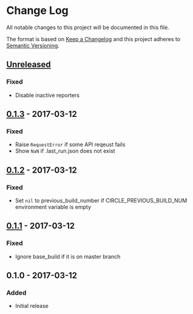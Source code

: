 # Change Log
All notable changes to this project will be documented in this file.

The format is based on [Keep a Changelog](http://keepachangelog.com/)
and this project adheres to [Semantic Versioning](http://semver.org/).

## [Unreleased]
### Fixed
- Disable inactive reporters

## [0.1.3] - 2017-03-12
### Fixed
- Raise `RequestError` if some API reqeust fails
- Show `NaN` if .last_run.json does not exist

## [0.1.2] - 2017-03-12
### Fixed

- Set `nil` to previous_build_number if CIRCLE_PREVIOUS_BUILD_NUM environment variable is empty

## [0.1.1] - 2017-03-12
### Fixed

- Ignore base_build if it is on master branch

## 0.1.0 - 2017-03-12
### Added

- Initial release

[Unreleased]: https://github.com/increments/circleci-coverage_reporter/compare/v0.1.3...HEAD
[0.1.3]: https://github.com/increments/circleci-coverage_reporter/compare/v0.1.2...v0.1.3
[0.1.2]: https://github.com/increments/circleci-coverage_reporter/compare/v0.1.1...v0.1.2
[0.1.1]: https://github.com/increments/circleci-coverage_reporter/compare/v0.1.0...v0.1.1
